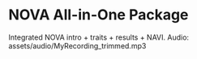 # NOVA All-in-One Package
Integrated NOVA intro + traits + results + NAVI.
Audio: assets/audio/MyRecording_trimmed.mp3

